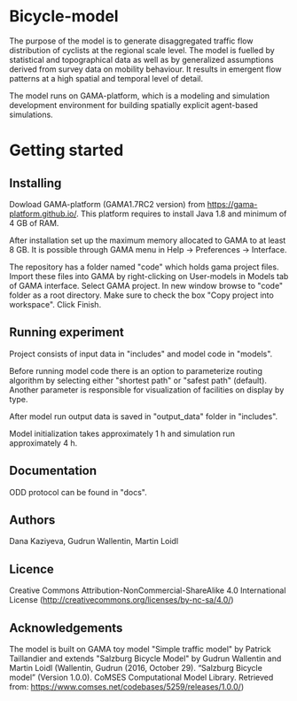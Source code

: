 # Bicycle-model

The purpose of the model is to generate disaggregated traffic flow distribution of cyclists at the regional scale level. The model is fuelled by statistical and topographical data as well as by generalized assumptions derived from survey data on mobility behaviour. It results in emergent flow patterns at a high spatial and temporal level of detail.

The model runs on GAMA-platform, which is a modeling and simulation development environment for building spatially explicit agent-based simulations.

# Getting started

## Installing
Dowload GAMA-platform (GAMA1.7RC2 version) from https://gama-platform.github.io/. This platform requires to install Java 1.8 and minimum of 4 GB of RAM.

After installation set up the maximum memory allocated to GAMA to at least 8 GB. It is possible through GAMA menu in Help -> Preferences -> Interface.

The repository has a folder named "code" which holds gama project files. Import these files into GAMA by right-clicking on User-models in Models tab of GAMA interface. Select GAMA project. In new window browse to "code" folder as a root directory. Make sure to check the box "Copy project into workspace". Click Finish.

## Running experiment

Project consists of input data in "includes" and model code in "models". 

Before running model code there is an option to parameterize routing algorithm by selecting either "shortest path" or "safest path" (default). Another parameter is responsible for visualization of facilities on display by type.

After model run output data is saved in "output_data" folder in "includes".

Model initialization takes approximately 1 h and simulation run approximately 4 h.

## Documentation

ODD protocol can be found in "docs".

## Authors

Dana Kaziyeva, Gudrun Wallentin, Martin Loidl

## Licence

Creative Commons Attribution-NonCommercial-ShareAlike 4.0 International License (http://creativecommons.org/licenses/by-nc-sa/4.0/)

## Acknowledgements

The model is built on GAMA toy model "Simple traffic model" by Patrick Taillandier and extends "Salzburg Bicycle Model" by Gudrun Wallentin and Martin Loidl (Wallentin, Gudrun (2016, October 29). “Salzburg Bicycle model” (Version 1.0.0). CoMSES Computational Model Library. Retrieved from: https://www.comses.net/codebases/5259/releases/1.0.0/)

